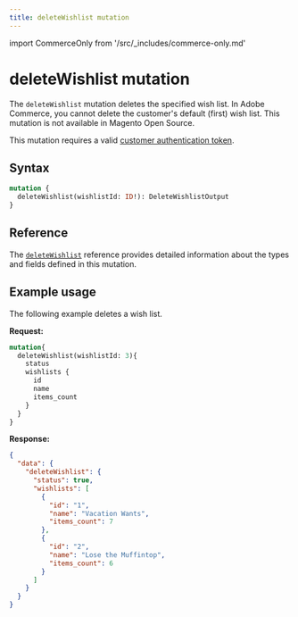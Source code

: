 ```yaml
---
title: deleteWishlist mutation
---
```


import CommerceOnly from '/src/_includes/commerce-only.md'

<CommerceOnly />

# deleteWishlist mutation

The `deleteWishlist` mutation deletes the specified wish list. In Adobe Commerce, you cannot delete the customer's default (first) wish list. This mutation is not available in Magento Open Source.

This mutation requires a valid [customer authentication token](../../customer/mutations/generate-token.md).

## Syntax

```graphql
mutation {
  deleteWishlist(wishlistId: ID!): DeleteWishlistOutput
}
```

## Reference

The [`deleteWishlist`](https://developer.adobe.com/commerce/webapi/graphql-api/index.html#mutation-deleteWishlist) reference provides detailed information about the types and fields defined in this mutation.

## Example usage

The following example deletes a wish list.

**Request:**

``` graphql
mutation{
  deleteWishlist(wishlistId: 3){
    status
    wishlists {
      id
      name
      items_count
    }
  }
}
```

**Response:**

```json
{
  "data": {
    "deleteWishlist": {
      "status": true,
      "wishlists": [
        {
          "id": "1",
          "name": "Vacation Wants",
          "items_count": 7
        },
        {
          "id": "2",
          "name": "Lose the Muffintop",
          "items_count": 6
        }
      ]
    }
  }
}
```
